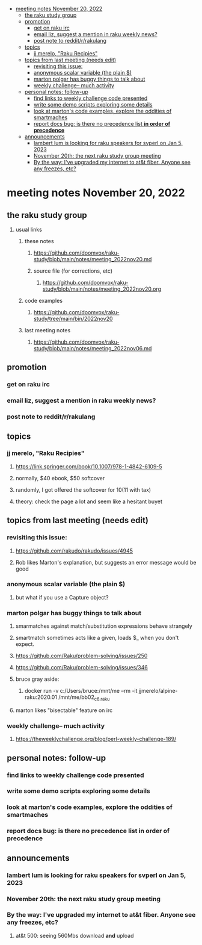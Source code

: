 - [meeting notes November 20, 2022](#orgb1f1bca)
  - [the raku study group](#orgf59a139)
  - [promotion](#org5668858)
    - [get on raku irc](#org6de2ee2)
    - [email liz, suggest a mention in raku weekly news?](#orge1d68ee)
    - [post note to reddit/r/rakulang](#orgd010bb4)
  - [topics](#org7bcde6d)
    - [jj merelo, "Raku Recipies"](#org92dd1a3)
  - [topics from last meeting (needs edit)](#org8e51a53)
    - [revisiting this issue:](#org61a9a1d)
    - [anonymous scalar variable (the plain $)](#org7d6342c)
    - [marton polgar has buggy things to talk about](#org6ba904c)
    - [weekly challenge&#x2013; much activity](#org867c8e5)
  - [personal notes: follow-up](#orgbb9cbe5)
    - [find links to weekly challenge code presented](#orgf7980a4)
    - [write some demo scripts exploring some details](#org9729ce2)
    - [look at marton's code examples, explore the oddities of smartmaches](#org3e9d01a)
    - [report docs bug: is there no precedence list **in order of precedence**](#org4a27873)
  - [announcements](#org50fd719)
    - [lambert lum is looking for raku speakers for svperl on Jan 5, 2023](#orga0332ba)
    - [November 20th: the next raku study group meeting](#orgc1409d3)
    - [By the way: I've upgraded my internet to at&t fiber.  Anyone see any freezes, etc?](#org4bc8f36)


<a id="orgb1f1bca"></a>

# meeting notes November 20, 2022


<a id="orgf59a139"></a>

## the raku study group

1.  usual links

    1.  these notes
    
        1.  <https://github.com/doomvox/raku-study/blob/main/notes/meeting_2022nov20.md>
        
        2.  source file (for corrections, etc)
        
            1.  <https://github.com/doomvox/raku-study/blob/main/notes/meeting_2022nov20.org>
    
    2.  code examples
    
        1.  <https://github.com/doomvox/raku-study/tree/main/bin/2022nov20>
    
    3.  last meeting notes
    
        1.  <https://github.com/doomvox/raku-study/blob/main/notes/meeting_2022nov06.md>


<a id="org5668858"></a>

## promotion


<a id="org6de2ee2"></a>

### get on raku irc


<a id="orge1d68ee"></a>

### email liz, suggest a mention in raku weekly news?


<a id="orgd010bb4"></a>

### post note to reddit/r/rakulang


<a id="org7bcde6d"></a>

## topics


<a id="org92dd1a3"></a>

### jj merelo, "Raku Recipies"

1.  <https://link.springer.com/book/10.1007/978-1-4842-6109-5>

2.  normally, $40 ebook, $50 softcover

3.  randomly, I got offered the softcover for $10 ($11 with tax)

4.  theory: check the page a lot and seem like a hesitant buyet


<a id="org8e51a53"></a>

## topics from last meeting (needs edit)


<a id="org61a9a1d"></a>

### revisiting this issue:

1.  <https://github.com/rakudo/rakudo/issues/4945>

2.  Rob likes Marton's explanation, but suggests an error message would be good


<a id="org7d6342c"></a>

### anonymous scalar variable (the plain $)

1.  but what if you use a Capture object?


<a id="org6ba904c"></a>

### marton polgar has buggy things to talk about

1.  smarmatches against match/substitution expressions behave strangely

2.  smartmatch sometimes acts like a given, loads $\_ when you don't expect.

3.  <https://github.com/Raku/problem-solving/issues/250>

4.  <https://github.com/Raku/problem-solving/issues/346>

5.  bruce gray aside:

    1.  docker run -v c:/Users/bruce:/mnt/me &#x2013;rm -it jjmerelo/alpine-raku:2020.01    /mnt/me/bb02<sub>c6.raku</sub>

6.  marton likes "bisectable" feature on irc


<a id="org867c8e5"></a>

### weekly challenge&#x2013; much activity

1.  <https://theweeklychallenge.org/blog/perl-weekly-challenge-189/>


<a id="orgbb9cbe5"></a>

## personal notes: follow-up


<a id="orgf7980a4"></a>

### find links to weekly challenge code presented


<a id="org9729ce2"></a>

### write some demo scripts exploring some details


<a id="org3e9d01a"></a>

### look at marton's code examples, explore the oddities of smartmaches


<a id="org4a27873"></a>

### report docs bug: is there no precedence list **in order of precedence**


<a id="org50fd719"></a>

## announcements


<a id="orga0332ba"></a>

### lambert lum is looking for raku speakers for svperl on Jan 5, 2023


<a id="orgc1409d3"></a>

### November 20th: the next raku study group meeting


<a id="org4bc8f36"></a>

### By the way: I've upgraded my internet to at&t fiber.  Anyone see any freezes, etc?

1.  at&t 500: seeing 560Mbs download **and** upload
